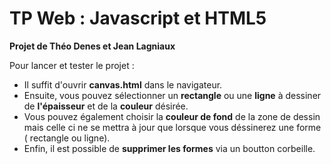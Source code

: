 # TP Web : Javascript et HTML5

**Projet de Théo Denes et Jean Lagniaux**

Pour lancer et tester le projet : 
- Il suffit d'ouvrir **canvas.html** dans le navigateur.
- Ensuite, vous pouvez sélectionner un **rectangle** ou une **ligne** à dessiner de **l'épaisseur** et de la **couleur** désirée.
- Vous pouvez également choisir la **couleur de fond** de la zone de dessin mais celle ci ne se mettra à jour que lorsque vous déssinerez une forme ( rectangle ou ligne).
- Enfin, il est possible de **supprimer les formes** via un boutton corbeille.
